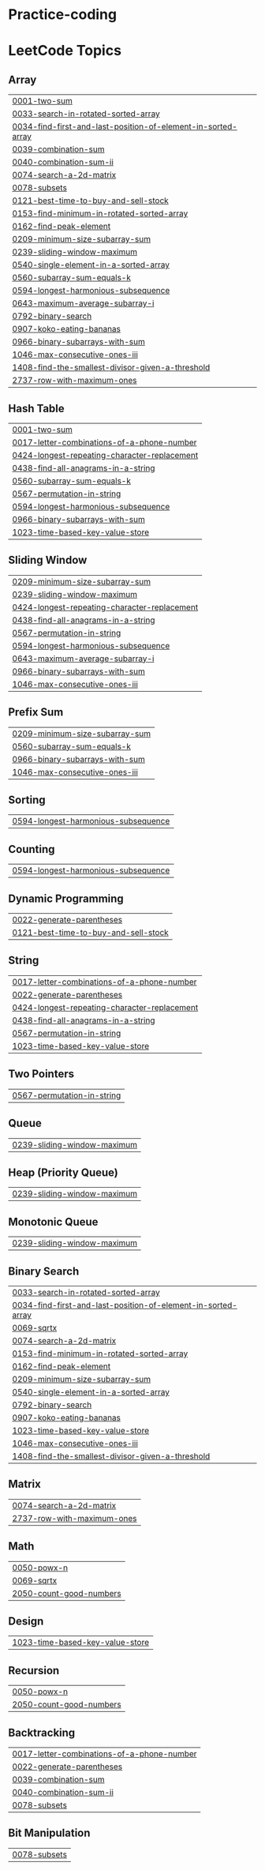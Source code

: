 # Practice-coding
<!---LeetCode Topics Start-->
# LeetCode Topics
## Array
|  |
| ------- |
| [0001-two-sum](https://github.com/abhikumar002/Practice-coding/tree/master/0001-two-sum) |
| [0033-search-in-rotated-sorted-array](https://github.com/abhikumar002/Practice-coding/tree/master/0033-search-in-rotated-sorted-array) |
| [0034-find-first-and-last-position-of-element-in-sorted-array](https://github.com/abhikumar002/Practice-coding/tree/master/0034-find-first-and-last-position-of-element-in-sorted-array) |
| [0039-combination-sum](https://github.com/abhikumar002/Practice-coding/tree/master/0039-combination-sum) |
| [0040-combination-sum-ii](https://github.com/abhikumar002/Practice-coding/tree/master/0040-combination-sum-ii) |
| [0074-search-a-2d-matrix](https://github.com/abhikumar002/Practice-coding/tree/master/0074-search-a-2d-matrix) |
| [0078-subsets](https://github.com/abhikumar002/Practice-coding/tree/master/0078-subsets) |
| [0121-best-time-to-buy-and-sell-stock](https://github.com/abhikumar002/Practice-coding/tree/master/0121-best-time-to-buy-and-sell-stock) |
| [0153-find-minimum-in-rotated-sorted-array](https://github.com/abhikumar002/Practice-coding/tree/master/0153-find-minimum-in-rotated-sorted-array) |
| [0162-find-peak-element](https://github.com/abhikumar002/Practice-coding/tree/master/0162-find-peak-element) |
| [0209-minimum-size-subarray-sum](https://github.com/abhikumar002/Practice-coding/tree/master/0209-minimum-size-subarray-sum) |
| [0239-sliding-window-maximum](https://github.com/abhikumar002/Practice-coding/tree/master/0239-sliding-window-maximum) |
| [0540-single-element-in-a-sorted-array](https://github.com/abhikumar002/Practice-coding/tree/master/0540-single-element-in-a-sorted-array) |
| [0560-subarray-sum-equals-k](https://github.com/abhikumar002/Practice-coding/tree/master/0560-subarray-sum-equals-k) |
| [0594-longest-harmonious-subsequence](https://github.com/abhikumar002/Practice-coding/tree/master/0594-longest-harmonious-subsequence) |
| [0643-maximum-average-subarray-i](https://github.com/abhikumar002/Practice-coding/tree/master/0643-maximum-average-subarray-i) |
| [0792-binary-search](https://github.com/abhikumar002/Practice-coding/tree/master/0792-binary-search) |
| [0907-koko-eating-bananas](https://github.com/abhikumar002/Practice-coding/tree/master/0907-koko-eating-bananas) |
| [0966-binary-subarrays-with-sum](https://github.com/abhikumar002/Practice-coding/tree/master/0966-binary-subarrays-with-sum) |
| [1046-max-consecutive-ones-iii](https://github.com/abhikumar002/Practice-coding/tree/master/1046-max-consecutive-ones-iii) |
| [1408-find-the-smallest-divisor-given-a-threshold](https://github.com/abhikumar002/Practice-coding/tree/master/1408-find-the-smallest-divisor-given-a-threshold) |
| [2737-row-with-maximum-ones](https://github.com/abhikumar002/Practice-coding/tree/master/2737-row-with-maximum-ones) |
## Hash Table
|  |
| ------- |
| [0001-two-sum](https://github.com/abhikumar002/Practice-coding/tree/master/0001-two-sum) |
| [0017-letter-combinations-of-a-phone-number](https://github.com/abhikumar002/Practice-coding/tree/master/0017-letter-combinations-of-a-phone-number) |
| [0424-longest-repeating-character-replacement](https://github.com/abhikumar002/Practice-coding/tree/master/0424-longest-repeating-character-replacement) |
| [0438-find-all-anagrams-in-a-string](https://github.com/abhikumar002/Practice-coding/tree/master/0438-find-all-anagrams-in-a-string) |
| [0560-subarray-sum-equals-k](https://github.com/abhikumar002/Practice-coding/tree/master/0560-subarray-sum-equals-k) |
| [0567-permutation-in-string](https://github.com/abhikumar002/Practice-coding/tree/master/0567-permutation-in-string) |
| [0594-longest-harmonious-subsequence](https://github.com/abhikumar002/Practice-coding/tree/master/0594-longest-harmonious-subsequence) |
| [0966-binary-subarrays-with-sum](https://github.com/abhikumar002/Practice-coding/tree/master/0966-binary-subarrays-with-sum) |
| [1023-time-based-key-value-store](https://github.com/abhikumar002/Practice-coding/tree/master/1023-time-based-key-value-store) |
## Sliding Window
|  |
| ------- |
| [0209-minimum-size-subarray-sum](https://github.com/abhikumar002/Practice-coding/tree/master/0209-minimum-size-subarray-sum) |
| [0239-sliding-window-maximum](https://github.com/abhikumar002/Practice-coding/tree/master/0239-sliding-window-maximum) |
| [0424-longest-repeating-character-replacement](https://github.com/abhikumar002/Practice-coding/tree/master/0424-longest-repeating-character-replacement) |
| [0438-find-all-anagrams-in-a-string](https://github.com/abhikumar002/Practice-coding/tree/master/0438-find-all-anagrams-in-a-string) |
| [0567-permutation-in-string](https://github.com/abhikumar002/Practice-coding/tree/master/0567-permutation-in-string) |
| [0594-longest-harmonious-subsequence](https://github.com/abhikumar002/Practice-coding/tree/master/0594-longest-harmonious-subsequence) |
| [0643-maximum-average-subarray-i](https://github.com/abhikumar002/Practice-coding/tree/master/0643-maximum-average-subarray-i) |
| [0966-binary-subarrays-with-sum](https://github.com/abhikumar002/Practice-coding/tree/master/0966-binary-subarrays-with-sum) |
| [1046-max-consecutive-ones-iii](https://github.com/abhikumar002/Practice-coding/tree/master/1046-max-consecutive-ones-iii) |
## Prefix Sum
|  |
| ------- |
| [0209-minimum-size-subarray-sum](https://github.com/abhikumar002/Practice-coding/tree/master/0209-minimum-size-subarray-sum) |
| [0560-subarray-sum-equals-k](https://github.com/abhikumar002/Practice-coding/tree/master/0560-subarray-sum-equals-k) |
| [0966-binary-subarrays-with-sum](https://github.com/abhikumar002/Practice-coding/tree/master/0966-binary-subarrays-with-sum) |
| [1046-max-consecutive-ones-iii](https://github.com/abhikumar002/Practice-coding/tree/master/1046-max-consecutive-ones-iii) |
## Sorting
|  |
| ------- |
| [0594-longest-harmonious-subsequence](https://github.com/abhikumar002/Practice-coding/tree/master/0594-longest-harmonious-subsequence) |
## Counting
|  |
| ------- |
| [0594-longest-harmonious-subsequence](https://github.com/abhikumar002/Practice-coding/tree/master/0594-longest-harmonious-subsequence) |
## Dynamic Programming
|  |
| ------- |
| [0022-generate-parentheses](https://github.com/abhikumar002/Practice-coding/tree/master/0022-generate-parentheses) |
| [0121-best-time-to-buy-and-sell-stock](https://github.com/abhikumar002/Practice-coding/tree/master/0121-best-time-to-buy-and-sell-stock) |
## String
|  |
| ------- |
| [0017-letter-combinations-of-a-phone-number](https://github.com/abhikumar002/Practice-coding/tree/master/0017-letter-combinations-of-a-phone-number) |
| [0022-generate-parentheses](https://github.com/abhikumar002/Practice-coding/tree/master/0022-generate-parentheses) |
| [0424-longest-repeating-character-replacement](https://github.com/abhikumar002/Practice-coding/tree/master/0424-longest-repeating-character-replacement) |
| [0438-find-all-anagrams-in-a-string](https://github.com/abhikumar002/Practice-coding/tree/master/0438-find-all-anagrams-in-a-string) |
| [0567-permutation-in-string](https://github.com/abhikumar002/Practice-coding/tree/master/0567-permutation-in-string) |
| [1023-time-based-key-value-store](https://github.com/abhikumar002/Practice-coding/tree/master/1023-time-based-key-value-store) |
## Two Pointers
|  |
| ------- |
| [0567-permutation-in-string](https://github.com/abhikumar002/Practice-coding/tree/master/0567-permutation-in-string) |
## Queue
|  |
| ------- |
| [0239-sliding-window-maximum](https://github.com/abhikumar002/Practice-coding/tree/master/0239-sliding-window-maximum) |
## Heap (Priority Queue)
|  |
| ------- |
| [0239-sliding-window-maximum](https://github.com/abhikumar002/Practice-coding/tree/master/0239-sliding-window-maximum) |
## Monotonic Queue
|  |
| ------- |
| [0239-sliding-window-maximum](https://github.com/abhikumar002/Practice-coding/tree/master/0239-sliding-window-maximum) |
## Binary Search
|  |
| ------- |
| [0033-search-in-rotated-sorted-array](https://github.com/abhikumar002/Practice-coding/tree/master/0033-search-in-rotated-sorted-array) |
| [0034-find-first-and-last-position-of-element-in-sorted-array](https://github.com/abhikumar002/Practice-coding/tree/master/0034-find-first-and-last-position-of-element-in-sorted-array) |
| [0069-sqrtx](https://github.com/abhikumar002/Practice-coding/tree/master/0069-sqrtx) |
| [0074-search-a-2d-matrix](https://github.com/abhikumar002/Practice-coding/tree/master/0074-search-a-2d-matrix) |
| [0153-find-minimum-in-rotated-sorted-array](https://github.com/abhikumar002/Practice-coding/tree/master/0153-find-minimum-in-rotated-sorted-array) |
| [0162-find-peak-element](https://github.com/abhikumar002/Practice-coding/tree/master/0162-find-peak-element) |
| [0209-minimum-size-subarray-sum](https://github.com/abhikumar002/Practice-coding/tree/master/0209-minimum-size-subarray-sum) |
| [0540-single-element-in-a-sorted-array](https://github.com/abhikumar002/Practice-coding/tree/master/0540-single-element-in-a-sorted-array) |
| [0792-binary-search](https://github.com/abhikumar002/Practice-coding/tree/master/0792-binary-search) |
| [0907-koko-eating-bananas](https://github.com/abhikumar002/Practice-coding/tree/master/0907-koko-eating-bananas) |
| [1023-time-based-key-value-store](https://github.com/abhikumar002/Practice-coding/tree/master/1023-time-based-key-value-store) |
| [1046-max-consecutive-ones-iii](https://github.com/abhikumar002/Practice-coding/tree/master/1046-max-consecutive-ones-iii) |
| [1408-find-the-smallest-divisor-given-a-threshold](https://github.com/abhikumar002/Practice-coding/tree/master/1408-find-the-smallest-divisor-given-a-threshold) |
## Matrix
|  |
| ------- |
| [0074-search-a-2d-matrix](https://github.com/abhikumar002/Practice-coding/tree/master/0074-search-a-2d-matrix) |
| [2737-row-with-maximum-ones](https://github.com/abhikumar002/Practice-coding/tree/master/2737-row-with-maximum-ones) |
## Math
|  |
| ------- |
| [0050-powx-n](https://github.com/abhikumar002/Practice-coding/tree/master/0050-powx-n) |
| [0069-sqrtx](https://github.com/abhikumar002/Practice-coding/tree/master/0069-sqrtx) |
| [2050-count-good-numbers](https://github.com/abhikumar002/Practice-coding/tree/master/2050-count-good-numbers) |
## Design
|  |
| ------- |
| [1023-time-based-key-value-store](https://github.com/abhikumar002/Practice-coding/tree/master/1023-time-based-key-value-store) |
## Recursion
|  |
| ------- |
| [0050-powx-n](https://github.com/abhikumar002/Practice-coding/tree/master/0050-powx-n) |
| [2050-count-good-numbers](https://github.com/abhikumar002/Practice-coding/tree/master/2050-count-good-numbers) |
## Backtracking
|  |
| ------- |
| [0017-letter-combinations-of-a-phone-number](https://github.com/abhikumar002/Practice-coding/tree/master/0017-letter-combinations-of-a-phone-number) |
| [0022-generate-parentheses](https://github.com/abhikumar002/Practice-coding/tree/master/0022-generate-parentheses) |
| [0039-combination-sum](https://github.com/abhikumar002/Practice-coding/tree/master/0039-combination-sum) |
| [0040-combination-sum-ii](https://github.com/abhikumar002/Practice-coding/tree/master/0040-combination-sum-ii) |
| [0078-subsets](https://github.com/abhikumar002/Practice-coding/tree/master/0078-subsets) |
## Bit Manipulation
|  |
| ------- |
| [0078-subsets](https://github.com/abhikumar002/Practice-coding/tree/master/0078-subsets) |
<!---LeetCode Topics End-->